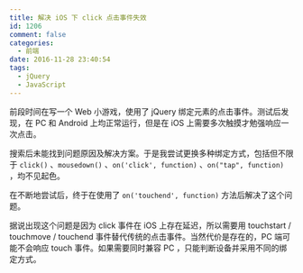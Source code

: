 ```yaml
---
title: 解决 iOS 下 click 点击事件失效
id: 1206
comment: false
categories:
  - 前端
date: 2016-11-28 23:40:54
tags:
  - jQuery
  - JavaScript
---
```


前段时间在写一个 Web 小游戏，使用了 jQuery 绑定元素的点击事件。测试后发现，在 PC 和 Android 上均正常运行，但是在 iOS 上需要多次触摸才勉强响应一次点击。
<!--more-->

搜索后未能找到问题原因及解决方案。于是我尝试更换多种绑定方式，包括但不限于 `click()` 、`mousedown()` 、`on('click', function)` 、`on("tap", function)` ，均不见起色。

在不断地尝试后，终于在使用了 `on('touchend', function)` 方法后解决了这个问题。

据说出现这个问题是因为 click 事件在 iOS 上存在延迟，所以需要用 touchstart / touchmove / touchend 事件替代传统的点击事件。当然代价是存在的，PC 端可能不会响应 touch 事件。如果需要同时兼容 PC ，只能判断设备并采用不同的绑定方式。
